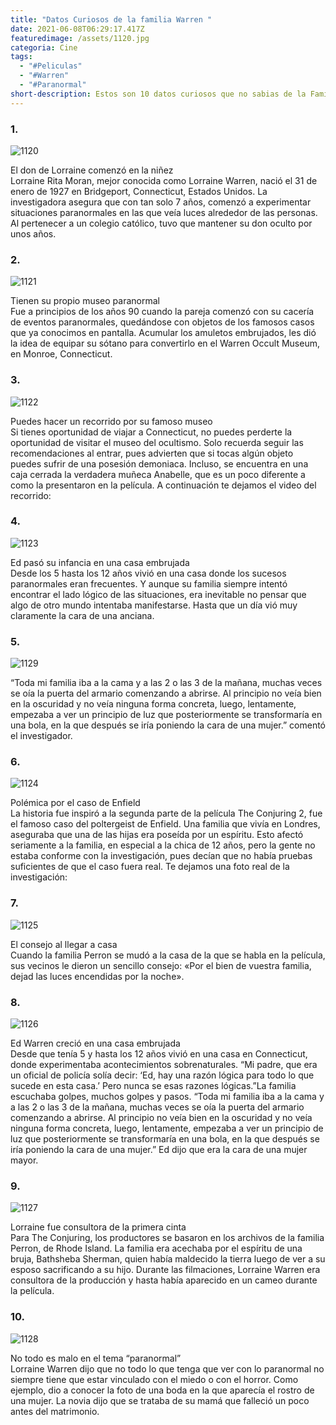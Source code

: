 ```yaml
---
title: "Datos Curiosos de la familia Warren "
date: 2021-06-08T06:29:17.417Z
featuredimage: /assets/1120.jpg
categoria: Cine
tags:
  - "#Peliculas"
  - "#Warren"
  - "#Paranormal"
short-description: Estos son 10 datos curiosos que no sabias de la Familia Warren
---
```

### 1.

![1120](/assets/1120.jpg "1120")

El don de Lorraine comenzó en la niñez<br/>
Lorraine Rita Moran, mejor conocida como Lorraine Warren, nació el 31 de enero de 1927 en Bridgeport, Connecticut, Estados Unidos. La investigadora asegura que con tan solo 7 años, comenzó a experimentar situaciones paranormales en las que veía luces alrededor de las personas. Al pertenecer a un colegio católico, tuvo que mantener su don oculto por unos años.

### 2.

![1121](/assets/1121.jpg "1121")

Tienen su propio museo paranormal<br/>
Fue a principios de los años 90 cuando la pareja comenzó con su cacería de eventos paranormales, quedándose con objetos de los famosos casos que ya conocimos en pantalla. Acumular los amuletos embrujados, les dió la idea de equipar su sótano para convertirlo en el Warren Occult Museum, en Monroe, Connecticut.

### 3.

![1122](/assets/1122.jpg "1122")

Puedes hacer un recorrido por su famoso museo<br/>
Si tienes oportunidad de viajar a Connecticut, no puedes perderte la oportunidad de visitar el museo del ocultismo. Solo recuerda seguir las recomendaciones al entrar, pues advierten que si tocas algún objeto puedes sufrir de una posesión demoniaca. Incluso, se encuentra en una caja cerrada la verdadera muñeca Anabelle, que es un poco diferente a como la presentaron en la película. A continuación te dejamos el video del recorrido:

### 4.

![1123](/assets/1123.jpg "1123")

Ed pasó su infancia en una casa embrujada<br/>
Desde los 5 hasta los 12 años vivió en una casa donde los sucesos paranormales eran frecuentes. Y aunque su familia siempre intentó encontrar el lado lógico de las situaciones, era inevitable no pensar que algo de otro mundo intentaba manifestarse. Hasta que un día vió muy claramente la cara de una anciana.

### 5.

![1129](/assets/1129.jpg "1129")

“Toda mi familia iba a la cama y a las 2 o las 3 de la mañana, muchas veces se oía la puerta del armario comenzando a abrirse. Al principio no veía bien en la oscuridad y no veía ninguna forma concreta, luego, lentamente, empezaba a ver un principio de luz que posteriormente se transformaría en una bola, en la que después se iría poniendo la cara de una mujer.” comentó el investigador.

### 6.

![1124](/assets/1124.jpg "1124")

Polémica por el caso de Enfield<br/>
La historia fue inspiró a la segunda parte de la película The Conjuring 2, fue el famoso caso del poltergeist de Enfield. Una familia que vivía en Londres, aseguraba que una de las hijas era poseída por un espíritu. Esto afectó seriamente a la familia, en especial a la chica de 12 años, pero la gente no estaba conforme con la investigación, pues decían que no había pruebas suficientes de que el caso fuera real. Te dejamos una foto real de la investigación:

### 7.

![1125](/assets/1125.jpg "1125")

El consejo al llegar a casa<br/>
Cuando la familia Perron se mudó a la casa de la que se habla en la película, sus vecinos le dieron un sencillo consejo: «Por el bien de vuestra familia, dejad las luces encendidas por la noche».

### 8.

![1126](/assets/1126.jpg "1126")

Ed Warren creció en una casa embrujada<br/>
Desde que tenía 5 y hasta los 12 años vivió en una casa en Connecticut, donde experimentaba acontecimientos sobrenaturales. “Mi padre, que era un oficial de policía solía decir: ‘Ed, hay una razón lógica para todo lo que sucede en esta casa.’ Pero nunca se esas razones lógicas.”La familia escuchaba golpes, muchos golpes y pasos. “Toda mi familia iba a la cama y a las 2 o las 3 de la mañana, muchas veces se oía la puerta del armario comenzando a abrirse. Al principio no veía bien en la oscuridad y no veía ninguna forma concreta, luego, lentamente, empezaba a ver un principio de luz que posteriormente se transformaría en una bola, en la que después se iría poniendo la cara de una mujer.” Ed dijo que era la cara de una mujer mayor.

### 9.

![1127](/assets/1127.jpg "1127")

Lorraine fue consultora de la primera cinta<br/>
Para The Conjuring, los productores se basaron en los archivos de la familia Perron, de Rhode Island. La familia era acechaba por el espíritu de una bruja, Bathsheba Sherman, quien había maldecido la tierra luego de ver a su esposo sacrificando a su hijo. Durante las filmaciones, Lorraine Warren era consultora de la producción y hasta había aparecido en un cameo durante la película.

### 10.

![1128](/assets/1128.jpg "1128")

No todo es malo en el tema “paranormal” <br/>
Lorraine Warren dijo que no todo lo que tenga que ver con lo paranormal no siempre tiene que estar vinculado con el miedo o con el horror. Como ejemplo, dio a conocer la foto de una boda en la que aparecía el rostro de una mujer. La novia dijo que se trataba de su mamá que falleció un poco antes del matrimonio.
